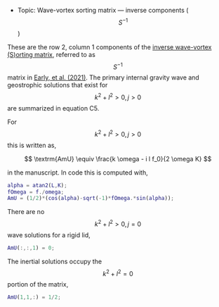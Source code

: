 - Topic: Wave-vortex sorting matrix — inverse components ($$S^{-1}$$)

These are the row 2, column 1 components of the [inverse wave-vortex (S)orting matrix](/transformations/transformations.html), referred to as $$S^{-1}$$ matrix in [Early, et al. (2021)](https://doi.org/10.1017/jfm.2020.995). The primary internal gravity wave and geostrophic solutions that exist for $$k^2+l^2>0, j>0$$ are summarized in equation C5.

For $$k^2+l^2>0, j>0$$ this is written as,

$$
\textrm{AmU} \equiv \frac{k \omega - i l f_0}{2 \omega K}
$$

in the manuscript. In code this is computed with,

```matlab
alpha = atan2(L,K);
fOmega = f./omega;
AmU = (1/2)*(cos(alpha)-sqrt(-1)*fOmega.*sin(alpha));
```

There are no $$k^2+l^2>0, j=0$$ wave solutions for a rigid lid,

```matlab
AmU(:,:,1) = 0;
```

The inertial solutions occupy the $$k^2+l^2=0$$ portion of the matrix,

```matlab
AmU(1,1,:) = 1/2;
```
